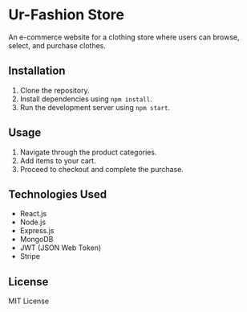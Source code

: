 # Ur-Fashion Store
An e-commerce website for a clothing store where users can browse, select, and purchase clothes.

## Installation
1. Clone the repository.
2. Install dependencies using `npm install`.
3. Run the development server using `npm start`.

## Usage
1. Navigate through the product categories.
2. Add items to your cart.
3. Proceed to checkout and complete the purchase.

## Technologies Used
- React.js
- Node.js
- Express.js
- MongoDB
- JWT (JSON Web Token)
- Stripe

## License
MIT License

